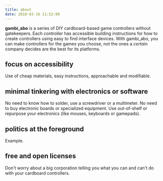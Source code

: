 ```yaml
---
title: about
date: 2018-03-16 11:52:00
---
```


**gambi_abo** is a series of DIY cardboard-based game controllers without gatekeepers. Each controller has accessible building instructions for how to create controllers using easy to find interface devices. With gambi_abo, you can make controllers for the games you choose, not the ones a *certain* company decides are the best for its platforms.

## focus on accessibility

Use of cheap materials, easy instructions, approachable and modifiable.

## minimal tinkering with electronics or software

No need to know how to solder, use a screwdriver or a multimeter. No need to buy electronic boards or specialized equipment. Use out-of-shelf or repurpose your electronics (like mouses, keyboards or gamepads).

## politics at the foreground

Example.

## free and open licenses

Don't worry about a big corporation telling you what you can and can't do with your cardboard controllers.
